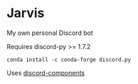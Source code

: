# Jarvis

My own personal Discord bot

Requires discord-py >= 1.7.2

`conda install -c conda-forge discord.py`

Uses [discord-components](https://devkiki7000.gitbook.io/discord-components/)
